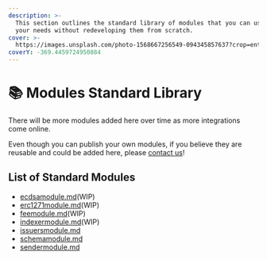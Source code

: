 ```yaml
---
description: >-
  This section outlines the standard library of modules that you can use to suit
  your needs without redeveloping them from scratch.
cover: >-
  https://images.unsplash.com/photo-1568667256549-094345857637?crop=entropy&cs=srgb&fm=jpg&ixid=M3wxOTcwMjR8MHwxfHNlYXJjaHw0fHxsaWJyYXJ5fGVufDB8fHx8MTcwNDQ5NDgwMnww&ixlib=rb-4.0.3&q=85
coverY: -369.4459724950884
---
```


# 📚 Modules Standard Library

There will be more modules added here over time as more integrations come online.

Even though you can publish your own modules, if you believe they are reusable and could be added here, please [contact us](get-involved/get-in-touch.md)!

## List of Standard Modules

* [ecdsamodule.md](ecdsamodule.md "mention")(WIP)
* [erc1271module.md](erc1271module.md "mention")(WIP)
* [feemodule.md](feemodule.md "mention")(WIP)
* [indexermodule.md](indexermodule.md "mention")(WIP)
* [issuersmodule.md](issuersmodule.md "mention")
* [schemamodule.md](schemamodule.md "mention")
* [sendermodule.md](sendermodule.md "mention")
